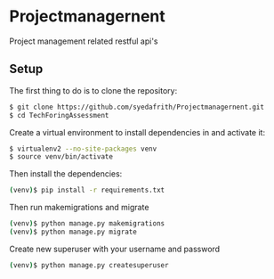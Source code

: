 # Projectmanagernent
Project management related restful api's

## Setup

The first thing to do is to clone the repository:

```sh
$ git clone https://github.com/syedafrith/Projectmanagernent.git
$ cd TechForingAssessment
```

Create a virtual environment to install dependencies in and activate it:

```sh
$ virtualenv2 --no-site-packages venv
$ source venv/bin/activate
```

Then install the dependencies:

```sh
(venv)$ pip install -r requirements.txt
```

Then run makemigrations and migrate

```sh
(venv)$ python manage.py makemigrations
(venv)$ python manage.py migrate
```

Create new superuser with your username and password

```sh
(venv)$ python manage.py createsuperuser
```



